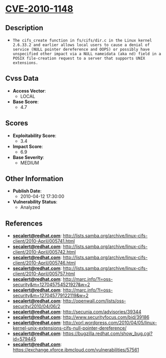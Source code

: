 
# [CVE-2010-1148](http://lists.samba.org/archive/linux-cifs-client/2010-April/005741.html)

## Description

- `The cifs_create function in fs/cifs/dir.c in the Linux kernel 2.6.33.2 and earlier allows local users to cause a denial of service (NULL pointer dereference and OOPS) or possibly have unspecified other impact via a NULL nameidata (aka nd) field in a POSIX file-creation request to a server that supports UNIX extensions.`

## Cvss Data

- **Access Vector**:
  - LOCAL
- **Base Score**:
  - 4.7

## Scores

- **Exploitability Score**:
  - 3.4
- **Impact Score**:
  - 6.9
- **Base Severity**:
  - MEDIUM

## Other Information

- **Publish Date**:
  - 2010-04-12 17:30:00
- **Vulnerability Status**:
  - Analyzed

## References

- **secalert@redhat.com**: http://lists.samba.org/archive/linux-cifs-client/2010-April/005741.html
- **secalert@redhat.com**: http://lists.samba.org/archive/linux-cifs-client/2010-April/005742.html
- **secalert@redhat.com**: http://lists.samba.org/archive/linux-cifs-client/2010-April/005746.html
- **secalert@redhat.com**: http://lists.samba.org/archive/linux-cifs-client/2010-April/005757.html
- **secalert@redhat.com**: http://marc.info/?l=oss-security&m=127045754521927&w=2
- **secalert@redhat.com**: http://marc.info/?l=oss-security&m=127045779122119&w=2
- **secalert@redhat.com**: http://openwall.com/lists/oss-security/2010/04/06/2
- **secalert@redhat.com**: http://secunia.com/advisories/39344
- **secalert@redhat.com**: http://www.securityfocus.com/bid/39186
- **secalert@redhat.com**: http://xorl.wordpress.com/2010/04/05/linux-kernel-unix-extensions-cifs-null-pointer-dereference/
- **secalert@redhat.com**: https://bugzilla.redhat.com/show_bug.cgi?id=579445
- **secalert@redhat.com**: https://exchange.xforce.ibmcloud.com/vulnerabilities/57561
